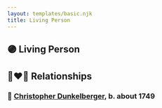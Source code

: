 ```yaml
---
layout: templates/basic.njk
title: Living Person
---
```

## 🟣 Living Person


## 👩‍❤️‍👨 Relationships

### 🔵 [Christopher Dunkelberger](/people/8/88832375), b. about 1749
